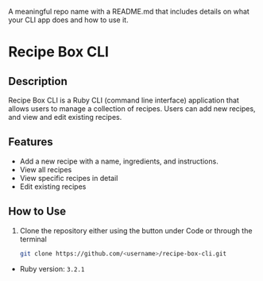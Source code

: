 A meaningful repo name with a README.md that includes details on what your CLI app does and how to use it.
# Recipe Box CLI

## Description
Recipe Box CLI is a  Ruby CLI (command line interface) application that allows users to manage a collection of recipes. Users can add new recipes, and view and edit existing recipes.

## Features
- Add a new recipe with a name, ingredients, and instructions.
- View all recipes
- View specific recipes in detail
- Edit existing recipes

## How to Use
1. Clone the repository either using the button under Code or through the terminal
   ```bash
   git clone https://github.com/<username>/recipe-box-cli.git
- Ruby version: `3.2.1`
